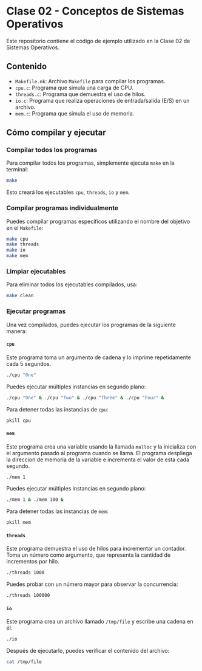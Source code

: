 # Clase 02 - Conceptos de Sistemas Operativos

Este repositorio contiene el código de ejemplo utilizado en la Clase 02 de Sistemas Operativos.

## Contenido

- `Makefile.mk`: Archivo `Makefile` para compilar los programas.
- `cpu.c`: Programa que simula una carga de CPU.
- `threads.c`: Programa que demuestra el uso de hilos.
- `io.c`: Programa que realiza operaciones de entrada/salida (E/S) en un archivo.
- `mem.c`: Programa que simula el uso de memoria.

## Cómo compilar y ejecutar

### Compilar todos los programas

Para compilar todos los programas, simplemente ejecuta `make` en la terminal:

```bash
make
```

Esto creará los ejecutables `cpu`, `threads`, `io` y `mem`.

### Compilar programas individualmente

Puedes compilar programas específicos utilizando el nombre del objetivo en el `Makefile`:

```bash
make cpu
make threads
make io
make mem
```

### Limpiar ejecutables

Para eliminar todos los ejecutables compilados, usa:

```bash
make clean
```

### Ejecutar programas

Una vez compilados, puedes ejecutar los programas de la siguiente manera:

#### `cpu`

Este programa toma un argumento de cadena y lo imprime repetidamente cada 5 segundos.

```bash
./cpu "One"
```

Puedes ejecutar múltiples instancias en segundo plano:

```bash
./cpu "One" & ./cpu "Two" & ./cpu "Three" & ./cpu "Four" &
```

Para detener todas las instancias de `cpu`:

```bash
pkill cpu
```

#### `mem`

Este programa crea una variable usando la llamada `malloc` y la inicializa con el argumento pasado al programa cuando se llama. El programa despliega la direccion de memoria de la variable e incrementa el valor de esta cada segundo.

```bash
./mem 1
```

Puedes ejecutar múltiples instancias en segundo plano:

```bash
./mem 1 & ./mem 100 &
```

Para detener todas las instancias de `mem`:

```bash
pkill mem
```

#### `threads`

Este programa demuestra el uso de hilos para incrementar un contador. Toma un número como argumento, que representa la cantidad de incrementos por hilo.

```bash
./threads 1000
```

Puedes probar con un número mayor para observar la concurrencia:

```bash
./threads 100000
```

#### `io`

Este programa crea un archivo llamado `/tmp/file` y escribe una cadena en él.

```bash
./io
```

Después de ejecutarlo, puedes verificar el contenido del archivo:

```bash
cat /tmp/file
```